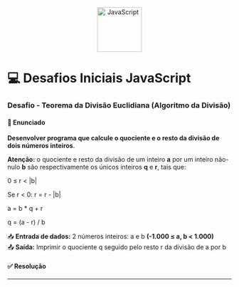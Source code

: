 <div align="center">
  <img alt="JavaScript" height="100" src="https://raw.githubusercontent.com/FortAwesome/Font-Awesome/6.x/svgs/brands/js-square.svg">
</div>

# 💻 Desafios Iniciais JavaScript

### Desafio - Teorema da Divisão Euclidiana (Algoritmo da Divisão)

#### 📝 **Enunciado**
**Desenvolver programa que calcule o quociente e o resto da divisão de dois números inteiros**.

**Atenção:** o quociente e resto da divisão de um inteiro **a** por um inteiro não-nulo **b** são respectivamente os únicos inteiros **q** e **r**, tais que:

0 ≤ r < |b|

Se r < 0: r = r - |b|

a = b * q + r 

q = (a - r) / b


📥 **Entrada de dados:** 2 números inteiros: a e b **(-1.000 ≤ a, b < 1.000)**
<br>
📤 **Saída:** Imprimir o quociente q seguido pelo resto r da divisão de a por b



#### ✅ **Resolução**


---